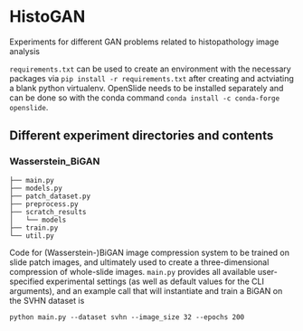 # HistoGAN
Experiments for different GAN problems related to histopathology image analysis

`requirements.txt` can be used to create an environment with the necessary packages via `pip install -r requirements.txt` after creating and actviating a blank python virtualenv. OpenSlide needs to be installed separately and can be done so with the conda command `conda install -c conda-forge openslide`.

## Different experiment directories and contents
### Wasserstein_BiGAN
```
├── main.py
├── models.py
├── patch_dataset.py
├── preprocess.py
├── scratch_results
│   └── models
├── train.py
└── util.py
```
Code for (Wasserstein-)BiGAN image compression system to be trained on slide patch images, and ultimately used to create a three-dimensional compression of whole-slide images. `main.py` provides all available user-specified experimental settings (as well as default values for the CLI arguments), and an example call that will instantiate and train a BiGAN on the SVHN dataset is
```
python main.py --dataset svhn --image_size 32 --epochs 200
```

